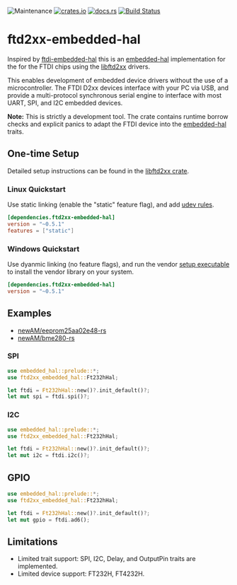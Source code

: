 ![Maintenance](https://img.shields.io/badge/maintenance-experimental-blue.svg)
[![crates.io](https://img.shields.io/crates/v/ftd2xx-embedded-hal.svg)](https://crates.io/crates/ftd2xx-embedded-hal)
[![docs.rs](https://docs.rs/ftd2xx-embedded-hal/badge.svg)](https://docs.rs/ftd2xx-embedded-hal/)
[![Build Status](https://github.com/newAM/ftd2xx-embedded-hal/workflows/CI/badge.svg)](https://github.com/newAM/ftd2xx-embedded-hal/actions)

# ftd2xx-embedded-hal

Inspired by [ftdi-embedded-hal] this is an [embedded-hal] implementation
for the for the FTDI chips using the [libftd2xx] drivers.

This enables development of embedded device drivers without the use of a
microcontroller.
The FTDI D2xx devices interface with your PC via USB, and provide a
multi-protocol synchronous serial engine to interface with most UART, SPI,
and I2C embedded devices.

**Note:**
This is strictly a development tool.
The crate contains runtime borrow checks and explicit panics to adapt the
FTDI device into the [embedded-hal] traits.

## One-time Setup

Detailed setup instructions can be found in the [libftd2xx crate].

### Linux Quickstart

Use static linking (enable the "static" feature flag), and add [udev rules].

```toml
[dependencies.ftd2xx-embedded-hal]
version = "~0.5.1"
features = ["static"]
```

### Windows Quickstart

Use dyanmic linking (no feature flags), and run the vendor
[setup executable] to install the vendor library on your system.

```toml
[dependencies.ftd2xx-embedded-hal]
version = "~0.5.1"
```

## Examples

* [newAM/eeprom25aa02e48-rs]
* [newAM/bme280-rs]

### SPI

```rust
use embedded_hal::prelude::*;
use ftd2xx_embedded_hal::Ft232hHal;

let ftdi = Ft232hHal::new()?.init_default()?;
let mut spi = ftdi.spi()?;
```

### I2C

```rust
use embedded_hal::prelude::*;
use ftd2xx_embedded_hal::Ft232hHal;

let ftdi = Ft232hHal::new()?.init_default()?;
let mut i2c = ftdi.i2c()?;
```

## GPIO

```rust
use embedded_hal::prelude::*;
use ftd2xx_embedded_hal::Ft232hHal;

let ftdi = Ft232hHal::new()?.init_default()?;
let mut gpio = ftdi.ad6();
```

## Limitations

* Limited trait support: SPI, I2C, Delay, and OutputPin traits are implemented.
* Limited device support: FT232H, FT4232H.

[embedded-hal]: https://github.com/rust-embedded/embedded-hal
[ftdi-embedded-hal]: https://github.com/geomatsi/ftdi-embedded-hal
[libftd2xx crate]: https://github.com/newAM/libftd2xx-rs/
[libftd2xx]: https://github.com/newAM/libftd2xx-rs
[newAM/eeprom25aa02e48-rs]: https://github.com/newAM/eeprom25aa02e48-rs/blob/main/examples/ftdi.rs
[newAM/bme280-rs]: https://github.com/newAM/bme280-rs/blob/main/examples/ftdi.rs
[udev rules]: https://github.com/newAM/libftd2xx-rs/#udev-rules
[setup executable]: https://www.ftdichip.com/Drivers/CDM/CDM21228_Setup.zip
